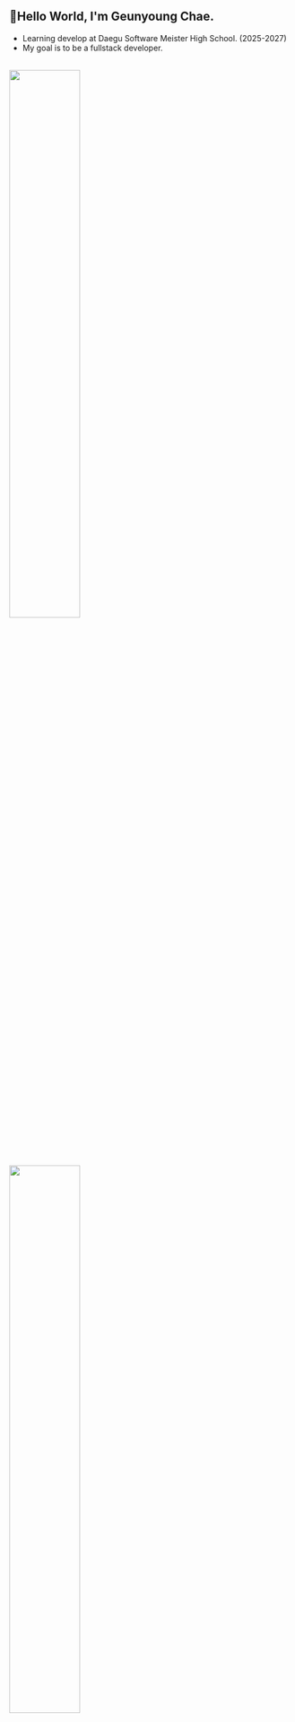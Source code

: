 
## 👋Hello World, I'm Geunyoung Chae.
- Learning develop at Daegu Software Meister High School. (2025-2027)
- My goal is to be a fullstack developer.

</br>

<div align="left">
  <img height="50%" width="auto" src ="https://github-readme-stats.vercel.app/api/top-langs/?username=chaeyn&layout=compact&hide_border=true&theme=onedark&bg_color=00000000&langs_count=6&hide=jupyter%20notebook,tex,css,php">
  <img height="50%" width="auto" src ="https://github-readme-stats.vercel.app/api?username=chaeyn&show_icons=true&count_private=true&theme=onedark&hide_border=true&hide=issues,contribs&bg_color=00000000">
  
